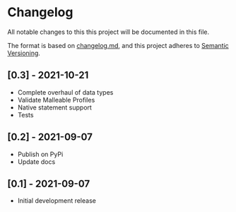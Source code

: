 # Changelog
All notable changes to this this project will be documented in this file.

The format is based on [changelog.md](https://changelog.md/),
and this project adheres to [Semantic Versioning](https://semver.org/spec/v2.0.0.html).

## [0.3] - 2021-10-21
* Complete overhaul of data types
* Validate Malleable Profiles
* Native statement support 
* Tests

## [0.2] - 2021-09-07
* Publish on PyPi
* Update docs

## [0.1] - 2021-09-07
* Initial development release
